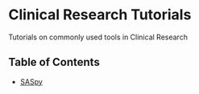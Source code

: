 # Clinical Research Tutorials

Tutorials on commonly used tools in Clinical Research

## Table of Contents

 - [SASpy](saspy-in-jupyter.ipynb)
